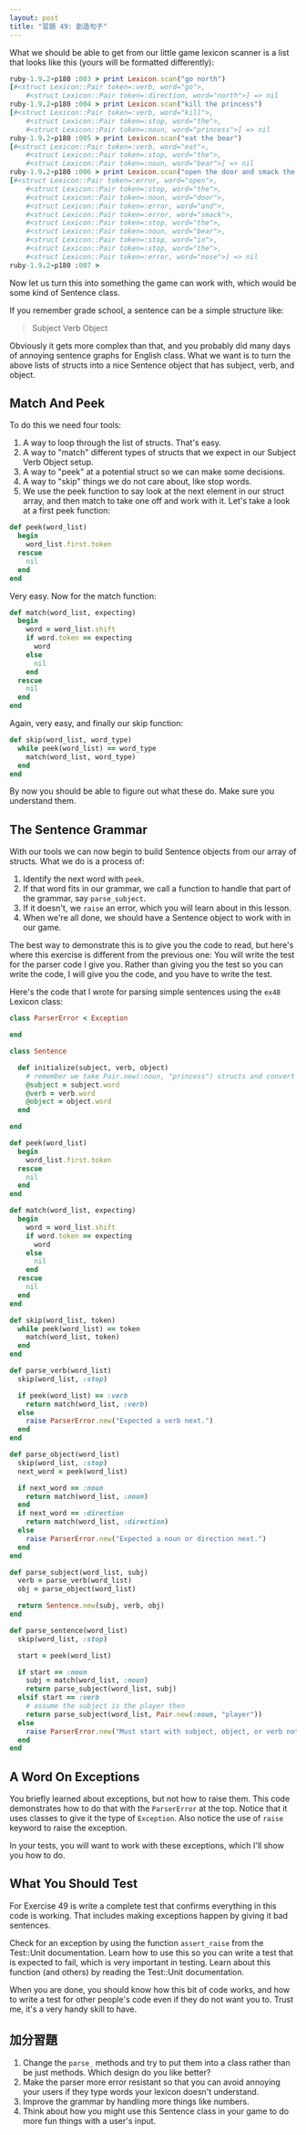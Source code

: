 ```yaml
---
layout: post
title: "習題 49: 創造句子"
---
```


What we should be able to get from our little game lexicon scanner is a list that looks like this (yours
will be formatted differently):

```ruby
ruby-1.9.2-p180 :003 > print Lexicon.scan("go north")
[#<struct Lexicon::Pair token=:verb, word="go">,
    #<struct Lexicon::Pair token=:direction, word="north">] => nil 
ruby-1.9.2-p180 :004 > print Lexicon.scan("kill the princess")
[#<struct Lexicon::Pair token=:verb, word="kill">,
    #<struct Lexicon::Pair token=:stop, word="the">,
    #<struct Lexicon::Pair token=:noun, word="princess">] => nil
ruby-1.9.2-p180 :005 > print Lexicon.scan("eat the bear")
[#<struct Lexicon::Pair token=:verb, word="eat">,
    #<struct Lexicon::Pair token=:stop, word="the">,
    #<struct Lexicon::Pair token=:noun, word="bear">] => nil 
ruby-1.9.2-p180 :006 > print Lexicon.scan("open the door and smack the bear in the nose")
[#<struct Lexicon::Pair token=:error, word="open">,
    #<struct Lexicon::Pair token=:stop, word="the">, 
    #<struct Lexicon::Pair token=:noun, word="door">, 
    #<struct Lexicon::Pair token=:error, word="and">, 
    #<struct Lexicon::Pair token=:error, word="smack">, 
    #<struct Lexicon::Pair token=:stop, word="the">, 
    #<struct Lexicon::Pair token=:noun, word="bear">, 
    #<struct Lexicon::Pair token=:stop, word="in">, 
    #<struct Lexicon::Pair token=:stop, word="the">, 
    #<struct Lexicon::Pair token=:error, word="nose">] => nil 
ruby-1.9.2-p180 :007 >
```

Now let us turn this into something the game can work with, which would be some kind of Sentence class.

If you remember grade school, a sentence can be a simple structure like:

> Subject Verb Object

Obviously it gets more complex than that, and you probably did many days of annoying sentence graphs for English class. What we want is to turn the above lists of structs into a nice Sentence object that has subject, verb, and object.

## Match And Peek
To do this we need four tools:

1. A way to loop through the list of structs. That's easy.
2. A way to "match" different types of structs that we expect in our Subject Verb Object setup.
3. A way to "peek" at a potential struct so we can make some decisions.
4. A way to "skip" things we do not care about, like stop words.
5. We use the peek function to say look at the next element in our struct array, and then match to take one off and work with it. Let's take a look at a first peek function:

```ruby
def peek(word_list)
  begin
    word_list.first.token
  rescue
    nil
  end
end
```

Very easy. Now for the match function:

```ruby
def match(word_list, expecting)
  begin
    word = word_list.shift
    if word.token == expecting
      word
    else
      nil
    end
  rescue
    nil
  end
end
```

Again, very easy, and finally our skip function:

```ruby
def skip(word_list, word_type)
  while peek(word_list) == word_type
    match(word_list, word_type)
  end
end
```

By now you should be able to figure out what these do. Make sure you understand them.

## The Sentence Grammar
With our tools we can now begin to build Sentence objects from our array of structs. What we do is a process of:

1. Identify the next word with `peek`.
2. If that word fits in our grammar, we call a function to handle that part of the grammar, say `parse_subject`.
3. If it doesn't, we `raise` an error, which you will learn about in this lesson.
4. When we're all done, we should have a Sentence object to work with in our game.

The best way to demonstrate this is to give you the code to read, but here's where this exercise is different from the previous one: You will write the test for the parser code I give you. Rather than giving you the test so you can write the code, I will give you the code, and you have to write the test.

Here's the code that I wrote for parsing simple sentences using the `ex48` Lexicon class:

```ruby
class ParserError < Exception

end

class Sentence

  def initialize(subject, verb, object)
    # remember we take Pair.new(:noun, "princess") structs and convert them
    @subject = subject.word
    @verb = verb.word
    @object = object.word
  end

end

def peek(word_list)
  begin
    word_list.first.token
  rescue
    nil
  end
end

def match(word_list, expecting)
  begin
    word = word_list.shift
    if word.token == expecting
      word
    else
      nil
    end
  rescue
    nil
  end
end

def skip(word_list, token)
  while peek(word_list) == token
    match(word_list, token)
  end
end

def parse_verb(word_list)
  skip(word_list, :stop)

  if peek(word_list) == :verb
    return match(word_list, :verb)
  else
    raise ParserError.new("Expected a verb next.")
  end
end

def parse_object(word_list)
  skip(word_list, :stop)
  next_word = peek(word_list)

  if next_word == :noun
    return match(word_list, :noun)
  end
  if next_word == :direction
    return match(word_list, :direction)
  else
    raise ParserError.new("Expected a noun or direction next.")
  end
end

def parse_subject(word_list, subj)
  verb = parse_verb(word_list)
  obj = parse_object(word_list)

  return Sentence.new(subj, verb, obj)
end

def parse_sentence(word_list)
  skip(word_list, :stop)

  start = peek(word_list)

  if start == :noun
    subj = match(word_list, :noun)
    return parse_subject(word_list, subj)
  elsif start == :verb
    # assume the subject is the player then
    return parse_subject(word_list, Pair.new(:noun, "player"))
  else
    raise ParserError.new("Must start with subject, object, or verb not: #{start}")
  end
end
```

## A Word On Exceptions
You briefly learned about exceptions, but not how to raise them. This code demonstrates how to do that with the `ParserError` at the top. Notice that it uses classes to give it the type of `Exception`. Also notice the use of `raise` keyword to raise the exception.

In your tests, you will want to work with these exceptions, which I'll show you how to do.

## What You Should Test
For Exercise 49 is write a complete test that confirms everything in this code is working. That includes making exceptions happen by giving it bad sentences.

Check for an exception by using the function `assert_raise` from the Test::Unit documentation. Learn how to use this so you can write a test that is expected to fail, which is very important in testing. Learn about this function (and others) by reading the Test::Unit documentation.

When you are done, you should know how this bit of code works, and how to write a test for other people's code even if they do not want you to. Trust me, it's a very handy skill to have.

## 加分習題
1. Change the `parse_` methods and try to put them into a class rather than be just methods. Which design do you like better?
2. Make the parser more error resistant so that you can avoid annoying your users if they type words your lexicon doesn't understand.
3. Improve the grammar by handling more things like numbers.
4. Think about how you might use this Sentence class in your game to do more fun things with a user's input.
